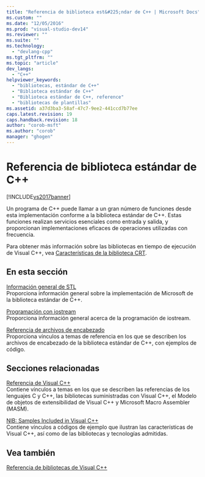 ```yaml
---
title: "Referencia de biblioteca est&#225;ndar de C++ | Microsoft Docs"
ms.custom: ""
ms.date: "12/05/2016"
ms.prod: "visual-studio-dev14"
ms.reviewer: ""
ms.suite: ""
ms.technology: 
  - "devlang-cpp"
ms.tgt_pltfrm: ""
ms.topic: "article"
dev_langs: 
  - "C++"
helpviewer_keywords: 
  - "bibliotecas, estándar de C++"
  - "Biblioteca estándar de C++"
  - "Biblioteca estándar de C++, reference"
  - "bibliotecas de plantillas"
ms.assetid: a37d3ba3-58af-47c7-9ee2-441ccd7b77ee
caps.latest.revision: 19
caps.handback.revision: 18
author: "corob-msft"
ms.author: "corob"
manager: "ghogen"
---
```

# Referencia de biblioteca est&#225;ndar de C++
[!INCLUDE[vs2017banner](../assembler/inline/includes/vs2017banner.md)]

Un programa de C\+\+ puede llamar a un gran número de funciones desde esta implementación conforme a la biblioteca estándar de C\+\+.  Estas funciones realizan servicios esenciales como entrada y salida, y proporcionan implementaciones eficaces de operaciones utilizadas con frecuencia.  
  
 Para obtener más información sobre las bibliotecas en tiempo de ejecución de Visual C\+\+, vea [Características de la biblioteca CRT](../c-runtime-library/crt-library-features.md).  
  
## En esta sección  
 [Información general de STL](../standard-library/cpp-standard-library-overview.md)  
 Proporciona información general sobre la implementación de Microsoft de la biblioteca estándar de C\+\+.  
  
 [Programación con iostream](../standard-library/iostream-programming.md)  
 Proporciona información general acerca de la programación de iostream.  
  
 [Referencia de archivos de encabezado](../standard-library/cpp-standard-library-header-files.md)  
 Proporciona vínculos a temas de referencia en los que se describen los archivos de encabezado de la biblioteca estándar de C\+\+, con ejemplos de código.  
  
## Secciones relacionadas  
 [Referencia de Visual C\+\+](http://msdn.microsoft.com/es-es/1ba03b5c-8229-4f63-b08c-6c12141d6ab1)  
 Contiene vínculos a temas en los que se describen las referencias de los lenguajes C y C\+\+, las bibliotecas suministradas con Visual C\+\+, el Modelo de objetos de extensibilidad de Visual C\+\+ y Microsoft Macro Assembler \(MASM\).  
  
 [NIB: Samples Included in Visual C\+\+](http://msdn.microsoft.com/es-es/c9ec56b3-2bbd-49b4-8a4c-9ed4b78b7a84)  
 Contiene vínculos a códigos de ejemplo que ilustran las características de Visual C\+\+, así como de las bibliotecas y tecnologías admitidas.  
  
## Vea también  
 [Referencia de bibliotecas de Visual C\+\+](http://msdn.microsoft.com/es-es/fec23c40-10c0-4857-9cdc-33a3b99b30ae)